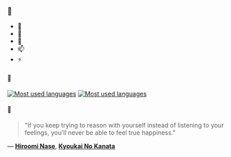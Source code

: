 ### 👋

- 🔭
- 🌱
- 💬
- 📫
- ⚡

#### 🧏

[![Most used languages](https://github-readme-stats-aynah.vercel.app/api/top-langs/?username=aynh&theme=solarized-dark&langs_count=6&layout=compact&hide_title=true)](https://github.com/anuraghazra/github-readme-stats#gh-dark-mode-only)
[![Most used languages](https://github-readme-stats-aynah.vercel.app/api/top-langs/?username=aynh&theme=solarized-light&langs_count=6&layout=compact&hide_title=true)](https://github.com/anuraghazra/github-readme-stats#gh-light-mode-only)

#### 💬

> "If you keep trying to reason with yourself instead of listening to your feelings, you'll never be able to feel true happiness."

&mdash; [**Hiroomi Nase**](https://myanimelist.net/character.php?q=Hiroomi%20Nase&cat=character), [**Kyoukai No Kanata**](https://myanimelist.net/search/all?q=Kyoukai%20No%20Kanata&cat=all)
